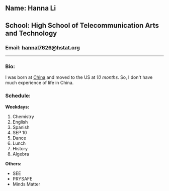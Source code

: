 <!--# about-me-->

## Name: Hanna Li

## School: High School of Telecommunication Arts and Technology

### Email: <u> hannal7626@hstat.org </u>

---

### Bio:
I was born at [China](china.com) and moved to the US at _10 months_. So, I don't have much experience of life in China. 

### Schedule:

**Weekdays:** 
1. Chemistry 
2. English
3. Spanish
4. SEP 10
5. Dance
6. Lunch
7. History
8. Algebra  

**Others:**
* SEE 
* PRYSAFE
* Minds Matter  

